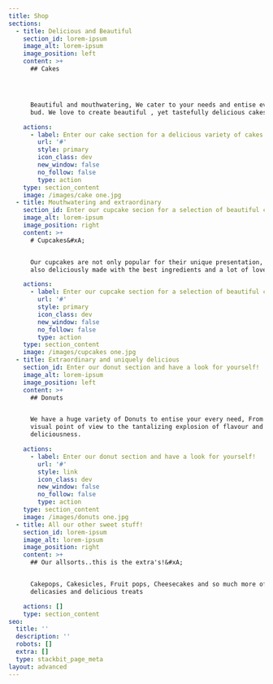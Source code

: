 ```yaml
---
title: Shop
sections:
  - title: Delicious and Beautiful
    section_id: lorem-ipsum
    image_alt: lorem-ipsum
    image_position: left
    content: >+
      ## Cakes




      Beautiful and mouthwatering, We cater to your needs and entise every taste
      bud. We love to create beautiful , yet tastefully delicious cakes!

    actions:
      - label: Enter our cake section for a delicious variety of cakes
        url: '#'
        style: primary
        icon_class: dev
        new_window: false
        no_follow: false
        type: action
    type: section_content
    image: /images/cake one.jpg
  - title: Mouthwatering and extraordinary
    section_id: Enter our cupcake secion for a selection of beautiful cupcakes
    image_alt: lorem-ipsum
    image_position: right
    content: >+
      # Cupcakes&#xA;


      Our cupcakes are not only popular for their unique presentation, they are
      also deliciously made with the best ingredients and a lot of love.

    actions:
      - label: Enter our cupcake section for a selection of beautiful cupcakes
        url: '#'
        style: primary
        icon_class: dev
        new_window: false
        no_follow: false
        type: action
    type: section_content
    image: /images/cupcakes one.jpg
  - title: Extraordinary and uniquely delicious
    section_id: Enter our donut section and have a look for yourself!
    image_alt: lorem-ipsum
    image_position: left
    content: >+
      ## Donuts


      We have a huge variety of Donuts to entise your every need, From the
      visual point of view to the tantalizing explosion of flavour and
      deliciousness.

    actions:
      - label: Enter our donut section and have a look for yourself!
        url: '#'
        style: link
        icon_class: dev
        new_window: false
        no_follow: false
        type: action
    type: section_content
    image: /images/donuts one.jpg
  - title: All our other sweet stuff!
    section_id: lorem-ipsum
    image_alt: lorem-ipsum
    image_position: right
    content: >+
      ## Our allsorts..this is the extra's!&#xA;


      Cakepops, Cakesicles, Fruit pops, Cheesecakes and so much more of our
      delicasies and delicious treats

    actions: []
    type: section_content
seo:
  title: ''
  description: ''
  robots: []
  extra: []
  type: stackbit_page_meta
layout: advanced
---
```

